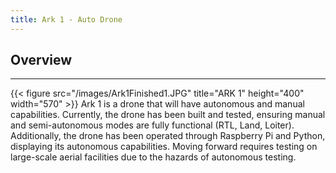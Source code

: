 ```yaml
---
title: Ark 1 - Auto Drone
---
```




## Overview
----
{{< figure src="/images/Ark1Finished1.JPG" title="ARK 1" height="400" width="570" >}}
Ark 1 is a drone that will have autonomous and manual capabilities. Currently, the drone has been built and tested, ensuring manual and
semi-autonomous modes are fully functional (RTL, Land, Loiter). Additionally, the drone has been operated through Raspberry Pi and Python, displaying 
its autonomous capabilities. Moving forward requires testing on large-scale aerial facilities due to the hazards of autonomous testing.  

